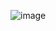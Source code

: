 ![image](https://static.wikia.nocookie.net/cookierunkingdom/images/d/dc/Wind_archer_gacha_full.png/revision/latest/scale-to-width-down/1000?cb=20240905224438)

